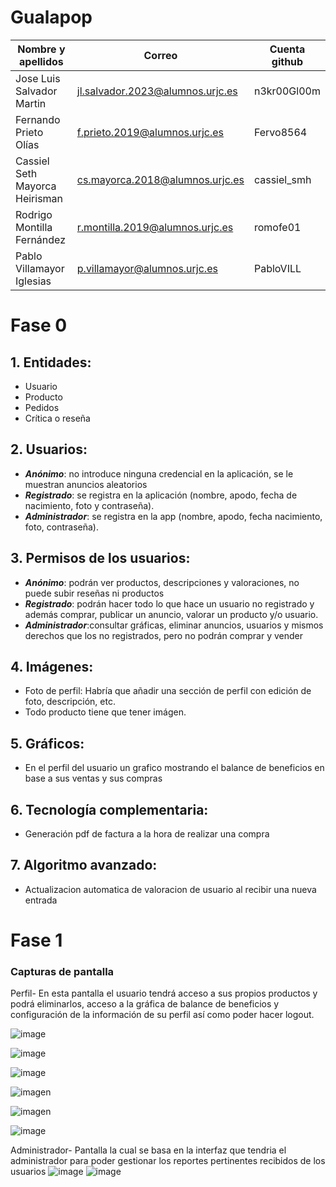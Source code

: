 # Gualapop
| Nombre y apellidos | Correo | Cuenta github |
| --- | --- | --- |
| Jose Luis Salvador Martin | jl.salvador.2023@alumnos.urjc.es | n3kr00Gl00m |
| Fernando Prieto Olías | f.prieto.2019@alumnos.urjc.es | Fervo8564 |
| Cassiel Seth Mayorca Heirisman | cs.mayorca.2018@alumnos.urjc.es | cassiel_smh |
| Rodrigo Montilla Fernández | r.montilla.2019@alumnos.urjc.es | romofe01 |
| Pablo Villamayor Iglesias | p.villamayor@alumnos.urjc.es | PabloVILL |


# Fase 0
## **1. Entidades:**
  - Usuario
  - Producto
  - Pedidos
  - Crítica o reseña

## **2. Usuarios:**
  * **_Anónimo_**: no introduce ninguna credencial en la aplicación, se le muestran anuncios aleatorios
  * **_Registrado_**: se registra en la aplicación (nombre, apodo, fecha de nacimiento, foto y contraseña).
  * **_Administrador_**: se registra en la app (nombre, apodo, fecha nacimiento, foto, contraseña).

## **3. Permisos de los usuarios:**
  * **_Anónimo_**:  podrán ver productos, descripciones y valoraciones, no puede subir reseñas ni productos
  * **_Registrado_**: podrán hacer todo lo que hace un usuario no registrado y además comprar, publicar un anuncio, valorar un producto y/o usuario.
  * **_Administrador_**:consultar gráficas, eliminar anuncios, usuarios y mismos derechos que los no registrados, pero no podrán comprar y vender

## **4. Imágenes:**
  * Foto de perfil: Habría que añadir una sección de perfil con edición de foto, descripción, etc.
  * Todo producto tiene que tener imágen.

## **5. Gráficos:**
  * En el perfil del usuario un grafico mostrando el balance de beneficios en base a sus ventas y sus compras
  
## **6. Tecnología complementaria:**
  *  Generación pdf de factura a la hora de realizar una compra

## **7. Algoritmo avanzado:**
  * Actualizacion automatica de valoracion de usuario al recibir una nueva entrada 


# Fase 1

### Capturas de pantalla

Perfil- En esta pantalla el usuario tendrá acceso a sus propios productos y podrá eliminarlos, acceso a la gráfica de balance de beneficios y configuración de la información de su perfil así como poder hacer logout.

![image](https://github.com/CodeURJC-DAW-2023-24/webapp13/assets/80538164/62ee9d3d-5095-47b6-ad1c-86fa47c72638)

![image](https://github.com/CodeURJC-DAW-2023-24/webapp13/assets/80538164/fd7a7ff8-2f53-4247-a314-9bb8616493cc)

![image](https://github.com/CodeURJC-DAW-2023-24/webapp13/assets/80538164/3bd1ebf0-c4e7-4e9a-8de3-c2d0422b1f65)

![imagen](https://github.com/CodeURJC-DAW-2023-24/webapp13/assets/130240595/77b8afdd-5aee-4f35-ab6a-109e469351be)

![imagen](https://github.com/CodeURJC-DAW-2023-24/webapp13/assets/130240595/de8658fb-1703-4785-9473-f1a1a40d0c6d)

![image](https://github.com/CodeURJC-DAW-2023-24/webapp13/assets/130240595/55580893-9194-4fa4-96cf-edfccd1eb371)

Administrador- Pantalla la cual se basa en la interfaz que tendria el administrador para poder gestionar los reportes
pertinentes recibidos de los usuarios
![image](https://github.com/CodeURJC-DAW-2023-24/webapp13/assets/45970422/2ad6094f-85c8-4281-8096-b6563cc7593d)
![image](https://github.com/CodeURJC-DAW-2023-24/webapp13/assets/45970422/167fb329-1c09-4410-ba0a-19477d9a6521)








